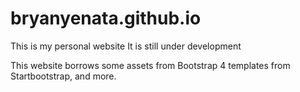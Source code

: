 # bryanyenata.github.io

This is my personal website
It is still under development

This website borrows some assets from Bootstrap 4 templates from Startbootstrap, and more.
